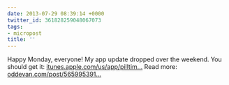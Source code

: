 ```yaml
---
date: 2013-07-29 08:39:14 +0000
twitter_id: 361828259048067073
tags:
- micropost
title: ''
---
```


Happy Monday, everyone! My app update dropped over the weekend. You should get it: [itunes.apple.com/us/app/pilltim…](https://itunes.apple.com/us/app/pilltimer-take-your-medicine/id624064313?ls=1&mt=8) Read more: [oddevan.com/post/565995391…](http://oddevan.com/post/56599539142/hey-everyone-i-rewrote-my-app-this-is)
